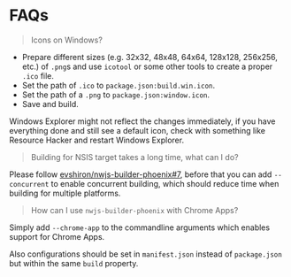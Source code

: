 
# FAQs

> Icons on Windows?

* Prepare different sizes (e.g. 32x32, 48x48, 64x64, 128x128, 256x256, etc.) of `.png`s and use `icotool` or some other tools to create a proper `.ico` file.
* Set the path of `.ico` to `package.json:build.win.icon`.
* Set the path of a `.png` to `package.json:window.icon`.
* Save and build.

Windows Explorer might not reflect the changes immediately, if you have everything done and still see a default icon, check with something like Resource Hacker and restart Windows Explorer.

> Building for NSIS target takes a long time, what can I do?

Please follow [evshiron/nwjs-builder-phoenix#7](https://github.com/evshiron/nwjs-builder-phoenix/issues/7), before that you can add `--concurrent` to enable concurrent building, which should reduce time when building for multiple platforms.

> How can I use `nwjs-builder-phoenix` with Chrome Apps?

Simply add `--chrome-app` to the commandline arguments which enables support for Chrome Apps.

Also configurations should be set in `manifest.json` instead of `package.json` but within the same `build` property.
